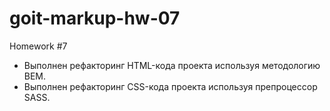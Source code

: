 # goit-markup-hw-07

Homework #7

- Выполнен рефакторинг HTML-кода проекта используя методологию BEM.
- Выполнен рефакторинг CSS-кода проекта используя препроцессор SASS.

